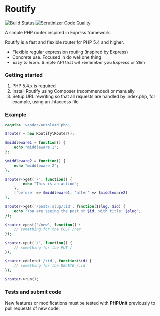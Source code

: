 Routify
=======
[![Build Status](https://travis-ci.org/SiroDiaz/Routify.svg)](https://travis-ci.org/SiroDiaz/Routify)
[![Scrutinizer Code Quality](https://scrutinizer-ci.com/g/SiroDiaz/Routify/badges/quality-score.png?b=master)](https://scrutinizer-ci.com/g/SiroDiaz/Routify/?branch=master)

A simple PHP router inspired in Express framework.


Routify is a fast and flexible router for PHP 5.4 and higher.

- Flexible regular expression routing (inspired by Express)
- Concrete use. Focused in do well one thing
- Easy to learn. Simple API that will remember you Express or Slim

### Getting started

1. PHP 5.4.x is required
2. Install Routify using Composer (recommended) or manually
3. Setup URL rewriting so that all requests are handled by index.php, for example, using an .htaccess file

### Example

```php
require 'vendor/autoload.php';

$router = new Routify\Router();

$middleware1 = function() {
    echo "middleware 1";
};

$middleware2 = function() {
    echo "middleware 2";
};

$router->get('/', function() {
        echo "This is an action";
    },
    ['before' => $middleware1, 'after' => $middleware2]
);

$router->get('/post/:slug/:id', function($slug, $id) {
	echo "You are seeing the post nº $id, with title: $slug";
});

$router->post('/new', function() {
	// something for the POST /new
});

$router->put('/', function() {
	// something for the PUT /
});

$router->delete('/:id', function($id) {
	// something for the DELETE /:id
});

$router->run();
```

### Tests and submit code

New features or modifications must be tested with **PHPUnit** previously to pull requests of new code.